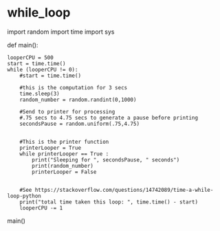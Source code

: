 # while_loop
import random
import time
import sys

def main():


    looperCPU = 500
    start = time.time()
    while (looperCPU != 0):
        #start = time.time()

        #this is the computation for 3 secs
        time.sleep(3)
        random_number = random.randint(0,1000)

        #Send to printer for processing
        #.75 secs to 4.75 secs to generate a pause before printing
        secondsPause = random.uniform(.75,4.75)


        #This is the printer function
        printerLooper = True
        while printerLooper == True :
            print("Sleeping for ", secondsPause, " seconds")
            print(random_number)
            printerLooper = False


        #See https://stackoverflow.com/questions/14742089/time-a-while-loop-python
        print("total time taken this loop: ", time.time() - start)
        looperCPU -= 1    



main()
